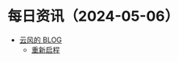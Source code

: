﻿# 每日资讯（2024-05-06）

- [云风的 BLOG](http://blog.codingnow.com/atom.xml)
  - [重新启程](https://blog.codingnow.com/2024/05/farewell.html)
